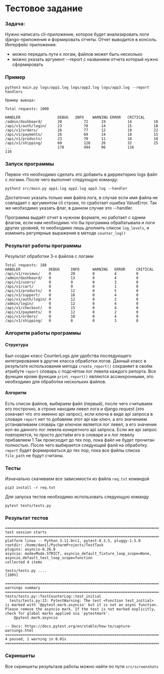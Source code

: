 # Тестовое задание

### Задача:
Нужно написать cli-приложение, которое будет анализировать логи django-приложения и формировать отчеты. Отчет выводится в консоль. Интерфейс приложения:
* можно передать пути к логам, файлов может быть несколько
* можно указать аргумент --report c названием отчета который нужно сформировать

### Пример
```
python3 main.py logs/app1.log logs/app2.log logs/app3.log --report handlers
```
```
Пример вывода:

Total requests: 1000

HANDLER               	DEBUG  	INFO   	WARNING	ERROR  	CRITICAL  
/admin/dashboard/     	20     		72     	19     		14     		18  	 
/api/v1/auth/login/   	23     		78     	14     		15     		18  	 
/api/v1/orders/       	26     		77     	12     		19     		22  	 
/api/v1/payments/     	26     		69     	14     		18     		15  	 
/api/v1/products/     	23     		70     	11     		18     		18  	 
/api/v1/shipping/     	60     		128    	26     		32     		25  	 
...                     178    		494    	96     		116    		116
```

### Запуск программы

Первое что необходимо сделать это добавить в дирректорию logs файл с логами. После чего выполнит
следующую команду:
```
python3 src/main.py app1.log app2.log app3.log --handler
```

Достаточно указать только имя файла лога, в случае если имя файла не совпадает с аргументом cli строки,
то сработает ошибка ValueError. Так же необходимо указать флаг, в данном случае это --handler.

Программа выдаёт отчет в нужном формате, но работает с одним флагом, если нам необходимо что бы программа обрабатывала и
логи других уровней, то необходимо лишь дполнить список ``log_levels``, и изменить регулярные выражения в методе ``counter_log()``

### Результат работы программы
Результат обработки 3-х файлов с логами
```commandline
Total requests: 188
HANDLER             DEBUG     INFO      WARNING   ERROR     CRITICAL  
/api/v1/reviews/    0         20        0         4         0         
/admin/dashboard/   0         13        0         4         0         
/api/v1/users/      0         9         0         3         0         
/api/v1/cart/       0         9         0         1         0         
/api/v1/products/   0         12        0         5         0         
/api/v1/support/    0         16        0         4         0         
/api/v1/auth/login/ 0         12        0         2         0         
/admin/login/       0         12        0         4         0         
/api/v1/checkout/   0         15        0         4         0         
/api/v1/payments/   0         12        0         2         0         
/api/v1/orders/     0         10        0         4         0         
/api/v1/shipping/   0         8         0         3         0   
```

### Алгоритм работы программы
#### Структура
Был создан класс CounterLogs для удобства последующего интегрирования в другие класса обработки логов.
Данный класс в результате использования метода ``create_report()`` сохраняет в своём атрибуте ``report`` словарь с
подсчётом лог левела каждого репорта. Все функции кроме функции ``print_report()`` являются ассинхронными, это необходимо
для обработки нескольких файлов.

#### Алгоритм
Есть список файлов, выбираем файл (первый), после чего считываем его построчно, в строке находим левел лога и 
django.request (это означает что это именно api запрос), если ключа в виде api запроса в словаре ``report`` нет то
добавяем этот api как ключ, а его значением устанавливаем словарь где ключом является лог левел, а его значение кол-во данного
лог левела конкретного api запроса. Если же api запрос повторяется, то просто достаём его в словаре и к лог левелу прибавляем 1
Так происходит до тех пор, пока файл не будет прочитан полностью. После чего выбирается следующий фалй на обработку.
``report`` будет формироваться до тех пор, пока все файлы списка ``file_path`` не будут считаны.

### Тесты
Изначально скачиваем все зависимости из файла ``req.txt`` командой
```commandline
pip3 install -r req.txt
```
Для запуска тестов необходимо использовать следующую команду
```
pytest tests/tests.py
```
### Результат тестов
```commandline
======================================================================================================= test session starts ========================================================================================================
platform linux -- Python 3.11.0rc1, pytest-8.3.5, pluggy-1.5.0
rootdir: /home/danil/PycharmProjects/TestTask
plugins: asyncio-0.26.0
asyncio: mode=Mode.STRICT, asyncio_default_fixture_loop_scope=None, asyncio_default_test_loop_scope=function
collected 4 items                                                                                                                                                                                                                  

tests/tests.py ....                                                                                                                                                                                                          [100%]

========================================================================================================= warnings summary =========================================================================================================
tests/tests.py::TestCounterLog::test_initial
  tests/tests.py:13: PytestWarning: The test <Function test_initial> is marked with '@pytest.mark.asyncio' but it is not an async function. Please remove the asyncio mark. If the test is not marked explicitly, check for global marks applied via 'pytestmark'.
    @pytest.mark.asyncio

-- Docs: https://docs.pytest.org/en/stable/how-to/capture-warnings.html
=================================================================================================== 4 passed, 1 warning in 0.01s ===================================================================================================
```

### Скриншеты
Все скриншеты результаов работы можно найти по пути ``src/screenshots``